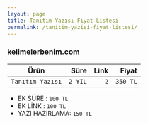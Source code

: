 ```yaml
---
layout: page
title: Tanıtım Yazısı Fiyat Listesi
permalink: /tanitim-yazisi-fiyat-listesi/
---
```


### kelimelerbenim.com

| Ürün                 	|   Süre  	| Link 	|    Fiyat 	|
|----------------------	| -----:	| ---:	|-----:     |
| `Tanıtım Yazısı` 	| `2 YIL` 	|  `2` 	| `350 TL` 	|

- EK SÜRE :     `100 TL `
- EK LİNK :     `100 TL`
- YAZI HAZIRLAMA: `150 TL`

